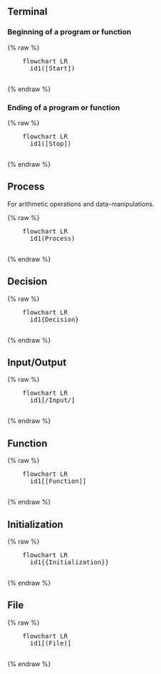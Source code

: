 
## Terminal 

### Beginning of a program or function

{% raw %} 
  <pre class="mermaid">
    flowchart LR
      id1([Start])
  </pre>
{% endraw %}

### Ending of a program or function

{% raw %} 
  <pre class="mermaid">
    flowchart LR
      id1([Stop])
  </pre>  
{% endraw %}

## Process

For arithmetic operations and data-manipulations. 

{% raw %} 
  <pre class="mermaid">
    flowchart LR
      id1(Process)
  </pre>  
{% endraw %}

## Decision

{% raw %} 
  <pre class="mermaid">
    flowchart LR
      id1{Decision}
  </pre>  
{% endraw %}

## Input/Output

{% raw %} 
  <pre class="mermaid">
    flowchart LR
      id1[/Input/]
  </pre>  
{% endraw %}

## Function

{% raw %} 
  <pre class="mermaid">
    flowchart LR
      id1[[Function]]
  </pre>  
{% endraw %}

## Initialization

{% raw %} 
  <pre class="mermaid">
    flowchart LR
      id1{{Initialization}}
  </pre>  
{% endraw %}

## File

{% raw %} 
  <pre class="mermaid">
    flowchart LR
      id1[(File)]
  </pre>  
{% endraw %}





